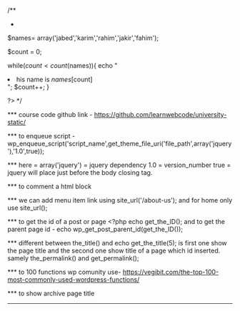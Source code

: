 /**
 * <?php

$names= array('jabed','karim','rahim','jakir','fahim');

$count = 0;

while($count < count($names)){
	echo "<li>his name is $names[$count] </li>";
	$count++;
}

?>
 */


*** course code github link - https://github.com/learnwebcode/university-static/

*** to enqueue script -
wp_enqueue_script('script_name',get_theme_file_uri('file_path',array('jquery'),'1.0',true));

*** here = array('jquery') = jquery dependency
	1.0  = version_number
	true = jquery will place just before the body closing tag.


*** to comment a html block  <!-- divs are  here  	-->

*** we can add menu item link using site_url('/about-us'); and for home only use site_url();

*** to get the id of a post or page <?php echo get_the_ID(); and 
	to get the parent page id - echo wp_get_post_parent_id(get_the_ID());

*** different between the_title() and echo get_the_title(5); is first one show the page title and the second one show title of a page which id inserted. samely the_permalink() and get_permalink();

*** to 100 functions wp comunity use- https://vegibit.com/the-top-100-most-commonly-used-wordpress-functions/

*** to show archive page title <?php the_archive_title(); ?>

*** 